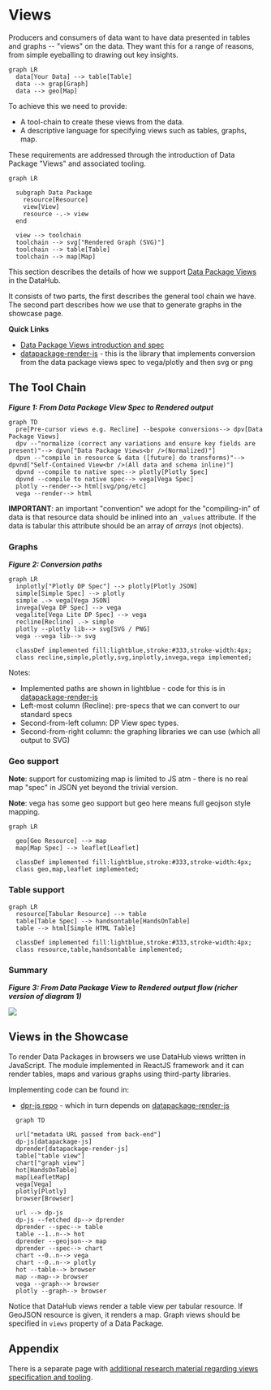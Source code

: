 # Views

Producers and consumers of data want to have data presented in tables and graphs -- "views" on the data. They want this for a range of reasons, from simple eyeballing to drawing out key insights.

```mermaid
graph LR
  data[Your Data] --> table[Table]
  data --> grap[Graph]
  data --> geo[Map]
```

To achieve this we need to provide:

* A tool-chain to create these views from the data.
* A descriptive language for specifying views such as tables, graphs, map.

These requirements are addressed through the introduction of Data Package "Views" and associated tooling.

```mermaid
graph LR

  subgraph Data Package
    resource[Resource]
    view[View]
    resource -.-> view
  end

  view --> toolchain
  toolchain --> svg["Rendered Graph (SVG)"]
  toolchain --> table[Table]
  toolchain --> map[Map]
```

This section describes the details of how we support [Data Package Views][views] in the DataHub.

It consists of two parts, the first describes the general tool chain we have. The second part describes how we use that to generate graphs in the showcase page.

**Quick Links**

* [Data Package Views introduction and spec][views]
* [datapackage-render-js][] - this is the library that implements conversion from the data package views spec to vega/plotly and then svg or png

[views]: /docs/dms/publishers/views
[datapackage-render-js]: https://github.com/frictionlessdata/datapackage-render-js
[dpr-js]: https://github.com/frictionlessdata/dpr-js

## The Tool Chain

***Figure 1: From Data Package View Spec to Rendered output***

```mermaid
graph TD
  pre[Pre-cursor views e.g. Recline] --bespoke conversions--> dpv[Data Package Views]
  dpv --"normalize (correct any variations and ensure key fields are present)"--> dpvn["Data Package Views<br />(Normalized)"]
  dpvn --"compile in resource & data ([future] do transforms)"--> dpvnd["Self-Contained View<br />(All data and schema inline)"]
  dpvnd --compile to native spec--> plotly[Plotly Spec]
  dpvnd --compile to native spec--> vega[Vega Spec]
  plotly --render--> html[svg/png/etc]
  vega --render--> html
```

**IMPORTANT**: an important "convention" we adopt for the "compiling-in" of data is that resource data should be inlined into an `_values` attribute. If the data is tabular this attribute should be an array of *arrays* (not objects).

### Graphs

***Figure 2: Conversion paths***

```mermaid
graph LR
  inplotly["Plotly DP Spec"] --> plotly[Plotly JSON]
  simple[Simple Spec] --> plotly
  simple .-> vega[Vega JSON]
  invega[Vega DP Spec] --> vega
  vegalite[Vega Lite DP Spec] --> vega
  recline[Recline] .-> simple
  plotly --plotly lib--> svg[SVG / PNG]
  vega --vega lib--> svg
  
  classDef implemented fill:lightblue,stroke:#333,stroke-width:4px;
  class recline,simple,plotly,svg,inplotly,invega,vega implemented;
```

Notes:

* Implemented paths are shown in lightblue - code for this is in [datapackage-render-js][]
* Left-most column (Recline): pre-specs that we can convert to our standard specs
* Second-from-left column: DP View spec types.
* Second-from-right column: the graphing libraries we can use (which all output to SVG)

### Geo support

**Note**: support for customizing map is limited to JS atm - there is no real map "spec" in JSON yet beyond the trivial version.

**Note**: vega has some geo support but geo here means full geojson style mapping.

```mermaid
graph LR

  geo[Geo Resource] --> map
  map[Map Spec] --> leaflet[Leaflet]
  
  classDef implemented fill:lightblue,stroke:#333,stroke-width:4px;
  class geo,map,leaflet implemented;
```

### Table support

```mermaid
graph LR
  resource[Tabular Resource] --> table
  table[Table Spec] --> handsontable[HandsOnTable]
  table --> html[Simple HTML Table]
  
  classDef implemented fill:lightblue,stroke:#333,stroke-width:4px;
  class resource,table,handsontable implemented;
```

### Summary

***Figure 3: From Data Package View to Rendered output flow (richer version of diagram 1)***

<img src="https://docs.google.com/drawings/d/1M_6Vcal4PPSHpuKpzJQGvRUbPb5yeaAdRHomIIbfnlY/pub?w=790&h=1402" />


## Views in the Showcase

To render Data Packages in browsers we use DataHub views written in JavaScript. The module implemented in ReactJS framework and it can render tables, maps and various graphs using third-party libraries.

Implementing code can be found in:

* [dpr-js repo][dpr-js] - which in turn depends on [datapackage-render-js][]

```mermaid
  graph TD

  url["metadata URL passed from back-end"]
  dp-js[datapackage-js]
  dprender[datapackage-render-js]
  table["table view"]
  chart["graph view"]
  hot[HandsOnTable]
  map[LeafletMap]
  vega[Vega]
  plotly[Plotly]
  browser[Browser]

  url --> dp-js
  dp-js --fetched dp--> dprender
  dprender --spec--> table
  table --1..n--> hot
  dprender --geojson--> map
  dprender --spec--> chart
  chart --0..n--> vega
  chart --0..n--> plotly
  hot --table--> browser
  map --map--> browser
  vega --graph--> browser
  plotly --graph--> browser
```

Notice that DataHub views render a table view per tabular resource. If GeoJSON resource is given, it renders a map. Graph views should be specified in `views` property of a Data Package.

## Appendix

There is a separate page with [additional research material regarding views specification and tooling][views-research].

[views-research]: /docs/dms/datahub/developers/views-research

